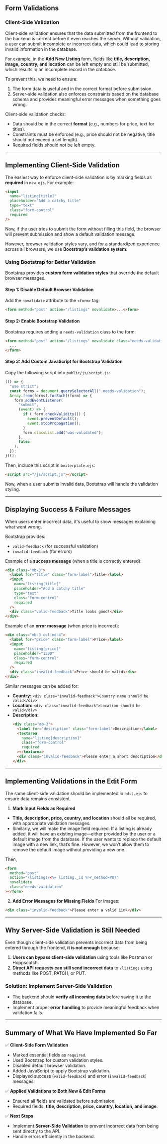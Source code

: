 ## **Form Validations**

### **Client-Side Validation**

Client-side validation ensures that the data submitted from the frontend to the backend is correct before it even reaches the server. Without validation, a user can submit incomplete or incorrect data, which could lead to storing invalid information in the database.

For example, in the **Add New Listing** form, fields like **title, description, image, country, and location** can be left empty and still be submitted, which results in an incomplete record in the database.

To prevent this, we need to ensure:

1. The form data is useful and in the correct format before submission.
2. Server-side validation also enforces constraints based on the database schema and provides meaningful error messages when something goes wrong.

Client-side validation checks:

- Data should be in the correct **format** (e.g., numbers for price, text for titles).
- Constraints must be enforced (e.g., price should not be negative, title should not exceed a set length).
- Required fields should not be left empty.

---

## **Implementing Client-Side Validation**

The easiest way to enforce client-side validation is by marking fields as **required** in `new.ejs`. For example:

```html
<input
  name="listing[title]"
  placeholder="Add a catchy title"
  type="text"
  class="form-control"
  required
/>
```

Now, if the user tries to submit the form without filling this field, the browser will prevent submission and show a default validation message.

However, browser validation styles vary, and for a standardized experience across all browsers, we use **Bootstrap’s validation system**.

### **Using Bootstrap for Better Validation**

Bootstrap provides **custom form validation styles** that override the default browser messages.

#### **Step 1: Disable Default Browser Validation**

Add the `novalidate` attribute to the `<form>` tag:

```html
<form method="post" action="/listings" novalidate>...</form>
```

#### **Step 2: Enable Bootstrap Validation**

Bootstrap requires adding a `needs-validation` class to the form:

```html
<form method="post" action="/listings" novalidate class="needs-validation">
  ...
</form>
```

#### **Step 3: Add Custom JavaScript for Bootstrap Validation**

Copy the following script into `public/js/script.js`:

```js
(() => {
  "use strict";
  const forms = document.querySelectorAll(".needs-validation");
  Array.from(forms).forEach((form) => {
    form.addEventListener(
      "submit",
      (event) => {
        if (!form.checkValidity()) {
          event.preventDefault();
          event.stopPropagation();
        }
        form.classList.add("was-validated");
      },
      false
    );
  });
})();
```

Then, include this script in `boilerplate.ejs`:

```html
<script src="/js/script.js"></script>
```

Now, when a user submits invalid data, Bootstrap will handle the validation styling.

---

## **Displaying Success & Failure Messages**

When users enter incorrect data, it's useful to show messages explaining what went wrong.

Bootstrap provides:

- `valid-feedback` (for successful validation)
- `invalid-feedback` (for errors)

Example of a **success message** (when a title is correctly entered):

```html
<div class="mb-3">
  <label for="title" class="form-label">Title</label>
  <input
    name="listing[title]"
    placeholder="Add a catchy title"
    type="text"
    class="form-control"
    required
  />
  <div class="valid-feedback">Title looks good!</div>
</div>
```

Example of an **error message** (when price is incorrect):

```html
<div class="mb-3 col-md-4">
  <label for="price" class="form-label">Price</label>
  <input
    name="listing[price]"
    placeholder="1200"
    class="form-control"
    required
  />
  <div class="invalid-feedback">Price should be valid</div>
</div>
```

Similar messages can be added for:

- **Country:** `<div class="invalid-feedback">Country name should be valid</div>`
- **Location:** `<div class="invalid-feedback">Location should be valid</div>`
- **Description:**
  ```html
  <div class="mb-3">
    <label for="description" class="form-label">Description</label>
    <textarea
      name="listing[description]"
      class="form-control"
      required
    ></textarea>
    <div class="invalid-feedback">Please enter a short description</div>
  </div>
  ```

---

## **Implementing Validations in the Edit Form**

The same client-side validation should be implemented in `edit.ejs` to ensure data remains consistent.

1. **Mark Input Fields as Required**

- **Title, description, price, country, and location** should all be required, with appropriate validation messages.
- Similarly, we will make the image field required. If a listing is already added, it will have an existing image—either provided by the user or a default image from the database. If the user wants to replace the default image with a new link, that’s fine. However, we won’t allow them to remove the default image without providing a new one.

Then,

```html
<form
  method="post"
  action="/listings/<%= listing._id %>?_method=PUT"
  novalidate
  class="needs-validation"
></form>
```

2. **Add Error Messages for Missing Fields**
   For images:

```html
<div class="invalid-feedback">Please enter a valid Link</div>
```

---

## **Why Server-Side Validation is Still Needed**

Even though client-side validation prevents incorrect data from being entered through the frontend, **it is not enough** because:

1. **Users can bypass client-side validation** using tools like Postman or Hoppscotch.
2. **Direct API requests can still send incorrect data** to `/listings` using methods like POST, PATCH, or PUT.

### **Solution: Implement Server-Side Validation**

- The backend should **verify all incoming data** before saving it to the database.
- Implement proper **error handling** to provide meaningful feedback when validation fails.

---

## **Summary of What We Have Implemented So Far**

✅ **Client-Side Form Validation**

- Marked essential fields as `required`.
- Used Bootstrap for custom validation styles.
- Disabled default browser validation.
- Added JavaScript to apply Bootstrap validation.
- Displayed success (`valid-feedback`) and error (`invalid-feedback`) messages.

✅ **Applied Validations to Both New & Edit Forms**

- Ensured all fields are validated before submission.
- Required fields: **title, description, price, country, location, and image**.

✅ **Next Steps**

- Implement **Server-Side Validation** to prevent incorrect data from being sent directly to the API.
- Handle errors efficiently in the backend.
